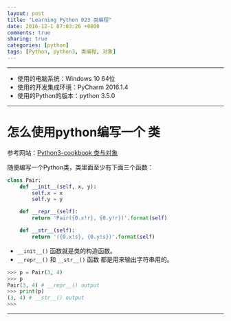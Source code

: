 ```yaml
---
layout: post
title: "Learning Python 023 类编程"
date: 2016-12-1 07:03:26 +0800
comments: true
sharing: true
categories: [python]
tags: [Python, python3, 类编程, 对象]
---
```



---

* 使用的电脑系统：Windows 10 64位
* 使用的开发集成环境：PyCharm 2016.1.4
* 使用的Python的版本：python 3.5.0

---


# 怎么使用python编写一个 **类**

参考网站：[Python3-cookbook 类与对象](http://python3-cookbook.readthedocs.io/zh_CN/latest/c08/p01_change_string_representation_of_instances.html)

随便编写一个Python类，类里面至少有下面三个函数：

```python
class Pair:
    def __init__(self, x, y):
        self.x = x
        self.y = y

    def __repr__(self):
        return 'Pair({0.x!r}, {0.y!r})'.format(self)

    def __str__(self):
        return '({0.x!s}, {0.y!s})'.format(self)
```

* `__init__()` 函数就是类的构造函数。
* `__repr__()`  和 `__str__()` 函数 都是用来输出字符串用的。

```python
>>> p = Pair(3, 4)
>>> p
Pair(3, 4) # __repr__() output
>>> print(p)
(3, 4) # __str__() output
>>>
```


----------



